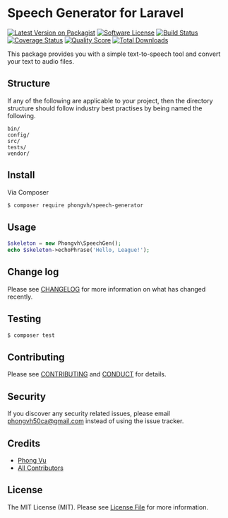 # Speech Generator for Laravel

[![Latest Version on Packagist][ico-version]][link-packagist]
[![Software License][ico-license]](LICENSE.md)
[![Build Status][ico-travis]][link-travis]
[![Coverage Status][ico-scrutinizer]][link-scrutinizer]
[![Quality Score][ico-code-quality]][link-code-quality]
[![Total Downloads][ico-downloads]][link-downloads]

This package provides you with a simple text-to-speech tool and convert your text to audio files.

## Structure

If any of the following are applicable to your project, then the directory structure should follow industry best practises by being named the following.

```
bin/        
config/
src/
tests/
vendor/
```


## Install

Via Composer

``` bash
$ composer require phongvh/speech-generator
```

## Usage

``` php
$skeleton = new Phongvh\SpeechGen();
echo $skeleton->echoPhrase('Hello, League!');
```

## Change log

Please see [CHANGELOG](CHANGELOG.md) for more information on what has changed recently.

## Testing

``` bash
$ composer test
```

## Contributing

Please see [CONTRIBUTING](CONTRIBUTING.md) and [CONDUCT](CONDUCT.md) for details.

## Security

If you discover any security related issues, please email phongvh50ca@gmail.com instead of using the issue tracker.

## Credits

- [Phong Vu][link-author]
- [All Contributors][link-contributors]

## License

The MIT License (MIT). Please see [License File](LICENSE.md) for more information.

[ico-version]: https://img.shields.io/packagist/v/phongvh/speech-generator.svg?style=flat-square
[ico-license]: https://img.shields.io/badge/license-MIT-brightgreen.svg?style=flat-square
[ico-travis]: https://img.shields.io/travis/phongvh/speech-generator/master.svg?style=flat-square
[ico-scrutinizer]: https://img.shields.io/scrutinizer/coverage/g/phongvh/speech-generator.svg?style=flat-square
[ico-code-quality]: https://img.shields.io/scrutinizer/g/phongvh/speech-generator.svg?style=flat-square
[ico-downloads]: https://img.shields.io/packagist/dt/phongvh/speech-generator.svg?style=flat-square

[link-packagist]: https://packagist.org/packages/phongvh/speech-generator
[link-travis]: https://travis-ci.org/phongvh/speech-generator
[link-scrutinizer]: https://scrutinizer-ci.com/g/phongvh/speech-generator/code-structure
[link-code-quality]: https://scrutinizer-ci.com/g/phongvh/speech-generator
[link-downloads]: https://packagist.org/packages/phongvh/speech-generator
[link-author]: https://github.com/phongvh
[link-contributors]: ../../contributors
